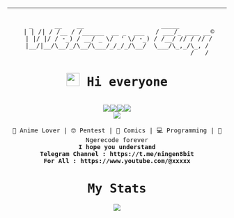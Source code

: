 ____
<pre align="center">       
  _      __    __                     _____         
 | | /| / /__ / /______  __ _  ___   / ___/_ ____ __©
 | |/ |/ / -_) / __/ _ \/  ' \/ -_) / /__/ // / // /
 |__/|__/\__/_/\__/\___/_/_/_/\__/  \___/\_,_/\_, / 
                                             /___/</pre>

<div align="center">
 <samp><h1><img src="https://raw.githubusercontent.com/Tarikul-Islam-Anik/Animated-Fluent-Emojis/master/Emojis/Hand%20gestures/Waving%20Hand.png" width="30" height="30"> Hi everyone</h1></samp>
</div>
<br>
<div align="center">
  <img src="https://img.shields.io/badge/Telegram-2CA5E0?style=for-the-badge&logo=telegram&logoColor=white"><img src="https://img.shields.io/badge/Discord-5865f2?style=for-the-badge&logo=Discord&logoColor=white"><img src="https://img.shields.io/badge/Windows-00a2ed?style=for-the-badge&logo=windows&logoColor=white"><img src="https://img.shields.io/badge/Linux-000000?style=for-the-badge&logo=linux&logoColor=white"><br><img src="https://img.shields.io/badge/GitHub-100000?style=for-the-badge&logo=github&logoColor=white">
 </div>
<br>

<div align="center">
<samp>
 💙 Anime Lover | 🤓 Pentest | 📑 Comics | 💻 Programming | 🥶 Ngerecode forever
 </samp>
 <br>
 <samp>
 <b>I hope you understand</b>
 <br>
 <b>Telegram Channel : https://t.me/ningen8bit</b><br>
 <b>For All : https://www.youtube.com/@xxxxx</b><br>
<samp><h1>My Stats</h1></samp>
<img src="https://github-readme-stats.vercel.app/api?username=flux10n&hide_border=true&show_icons=true&bg_color=0d1116&title_color=00FFFF&text_color=a4aacb&icon_color=007ec6" align="center">
 </samp>
</div>

